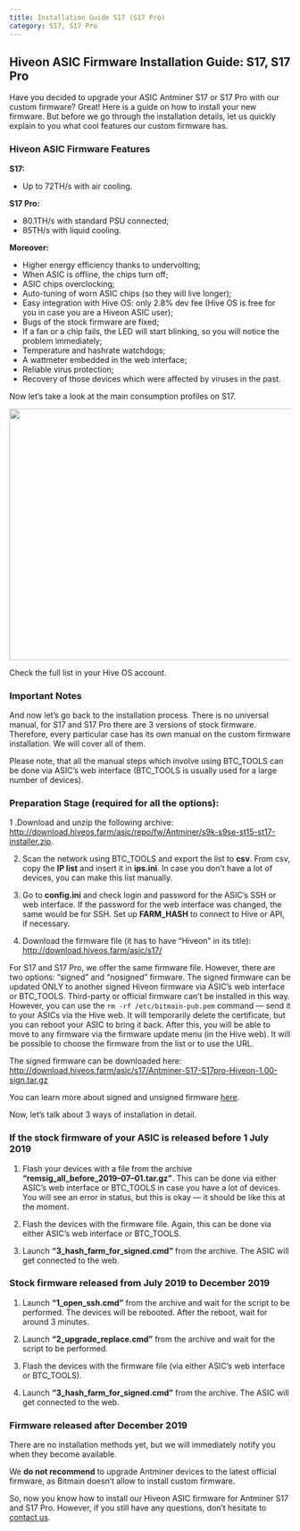 ```yaml
---
title: Installation Guide S17 (S17 Pro)
category: S17, S17 Pro
---
```


## Hiveon ASIC Firmware Installation Guide: S17, S17 Pro

Have you decided to upgrade your ASIC Antminer S17 or S17 Pro with our custom firmware? Great! Here is a guide on how to install your new firmware. But before we go through the installation details, let us quickly explain to you what cool features our custom firmware has.

### Hiveon ASIC Firmware Features
**S17:**
- Up to 72TH/s with air cooling.

**S17 Pro:**
- 80.1TH/s with standard PSU connected;
- 85TH/s with liquid cooling.

**Moreover:**
- Higher energy efficiency thanks to undervolting;
- When ASIC is offline, the chips turn off;
- ASIC chips overclocking;
- Auto-tuning of worn ASIC chips (so they will live longer);
- Easy integration with Hive OS: only 2.8% dev fee (Hive OS is free for you in case you are a Hiveon ASIC user);
- Bugs of the stock firmware are fixed;
- If a fan or a chip fails, the LED will start blinking, so you will notice the problem immediately;
- Temperature and hashrate watchdogs;
- A wattmeter embedded in the web interface;
- Reliable virus protection;
- Recovery of those devices which were affected by viruses in the past.

Now let’s take a look at the main consumption profiles on S17.

<img class="nm ph eq t u hy ak ih" width="800" height="450" role="presentation" src="https://miro.medium.com/max/1000/0*XhFx9hkUNcd-90Nd">

Check the full list in your Hive OS account.

### Important Notes
And now let’s go back to the installation process. There is no universal manual, for S17 and S17 Pro there are 3 versions of stock firmware. Therefore, every particular case has its own manual on the custom firmware installation. We will cover all of them.

Please note, that all the manual steps which involve using BTC_TOOLS can be done via ASIC’s web interface (BTC_TOOLS is usually used for a large number of devices).

### Preparation Stage (required for all the options):
1 .Download and unzip the following archive: http://download.hiveos.farm/asic/repo/fw/Antminer/s9k-s9se-st15-st17-installer.zip.

2. Scan the network using BTC_TOOLS and export the list to **csv**. From csv, copy the **IP list** and insert it in **ips.ini**. In case you don’t have a lot of devices, you can make this list manually.

3. Go to **config.ini** and check login and password for the ASIC’s SSH or web interface. If the password for the web interface was changed, the same would be for SSH. Set up **FARM_HASH** to connect to Hive or API, if necessary.

4. Download the firmware file (it has to have “Hiveon” in its title):
http://download.hiveos.farm/asic/s17/

For S17 and S17 Pro, we offer the same firmware file. However, there are two options: “signed” and “nosigned” firmware. The signed firmware can be updated ONLY to another signed Hiveon firmware via ASIC’s web interface or BTC_TOOLS. Third-party or official firmware can’t be installed in this way. However, you can use the `rm -rf /etc/bitmain-pub.pem` command — send it to your ASICs via the Hive web. It will temporarily delete the certificate, but you can reboot your ASIC to bring it back. After this, you will be able to move to any firmware via the firmware update menu (in the Hive web). It will be possible to choose the firmware from the list or to use the URL.

The signed firmware can be downloaded here:
http://download.hiveos.farm/asic/s17/Antminer-S17-S17pro-Hiveon-1.00-sign.tar.gz

You can learn more about signed and unsigned firmware <a href="https://forum.hiveos.farm/t/hiveon-asic-s9-firmware-v1-02/13944">here</a>.

Now, let’s talk about 3 ways of installation in detail.

### If the stock firmware of your ASIC is released before 1 July 2019
1. Flash your devices with a file from the archive **“remsig_all_before_2019–07–01.tar.gz”**. This can be done via either ASIC’s web interface or BTC_TOOLS in case you have a lot of devices. You will see an error in status, but this is okay — it should be like this at the moment.

2. Flash the devices with the firmware file. Again, this can be done via either ASIC’s web interface or BTC_TOOLS.

3. Launch **“3_hash_farm_for_signed.cmd”** from the archive. The ASIC will get connected to the web.

### Stock firmware released from July 2019 to December 2019
1. Launch **“1_open_ssh.cmd”** from the archive and wait for the script to be performed. The devices will be rebooted. After the reboot, wait for around 3 minutes.

2. Launch **“2_upgrade_replace.cmd”** from the archive and wait for the script to be performed.

3. Flash the devices with the firmware file (via either ASIC’s web interface or BTC_TOOLS).

4. Launch **“3_hash_farm_for_signed.cmd”** from the archive. The ASIC will get connected to the web.

### Firmware released after December 2019
There are no installation methods yet, but we will immediately notify you when they become available.

We **do not recommend** to upgrade Antminer devices to the latest official firmware, as Bitmain doesn’t allow to install custom firmware.

So, now you know how to install our Hiveon ASIC firmware for Antminer S17 and S17 Pro. However, if you still have any questions, don’t hesitate to <a href="https://t.me/hiveonasic_en">contact us</a>.
